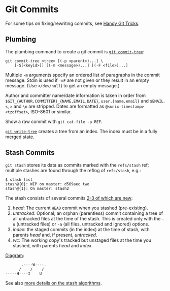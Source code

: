 Git Commits
===========

For some tips on fixing/rewriting commits, see [Handy Git
Tricks](tricks.md).


Plumbing
--------

The plumbing command to create a git commit is [`git commit-tree`]:

    git commit-tree <tree> [(-p <parent>)...] \
        [-S[<keyid>]] [(-m <message>)...] [(-F <file>)...]

Multiple `-m` arguments specify an ordered list of paragraphs in the
commit message. Stdin is used if `-mF` are not given or they result
in an empty message. (Use `</dev/null`) to get an empty message.)

Author and committer name/date information is taken in order from
`$GIT_{AUTHOR,COMMITTER}_{NAME,EMAIL,DATE}`, `user.{name,email}` and
`$EMAIL`. `<`, `>` and `\n` are stripped. Dates are formatted as
`@<unix-timestamp> <tzoffset>`, ISO-8601 or similar.

Show a raw commit with `git cat-file -p REF`.

[`git write-tree`] creates a tree from an index. The index must be in
a fully merged state.


Stash Commits
-------------

`git stash` stores its data as commits marked with the `refs/stash` ref;
multiple stashes are found through the reflog of `refs/stash`, e.g.:

    $ stash list
    stash@{0}: WIP on master: d569aec two
    stash@{1}: On master: stash2

The stash consists of several commits [2-3 of which are
new][stash-desc]:

1. _head_: The current `HEAD` commit when you stashed (pre-existing).
3. _untracked_: Optional; an orphan (parentless) commit containing a
   tree of all untracked files at the time of the stash. This is
   created only with the `-u` (untracked files) or `-a` (all files,
   untracked and ignored) options.
2. _index_: the staged commits (in the index) at the time of stash,
   with parents _head_ and, if present,  _untracked_.
3. _wc_: The working copy's tracked but unstaged files at the time you
   stashed, with parents _head_ and _index_.

[Diagram][stash-graph]:

           .----W----.
          /    /    /
    -----H----I    U

See also [more details on the stash algorithms][stash-algo].



[`git commit-tree`]: https://git-scm.com/docs/git-commit-tree
[`git write-tree`]:  https://git-scm.com/docs/git-write-tree
[stash-algo]: https://stackoverflow.com/a/20589663/107294
[stash-desc]: https://stackoverflow.com/a/41441118/107294
[stash-graph]: https://softwareengineering.stackexchange.com/a/326080/221703
